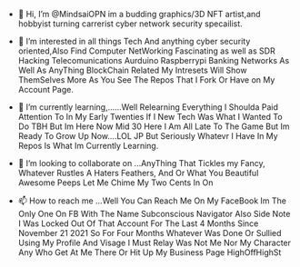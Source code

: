 - 👋 Hi, I’m @MindsaiOPN im a budding graphics/3D NFT artist,and hobbyist turning carrerist cyber network security specailist.

- 👀 I’m interested in all things Tech And anything cyber security oriented,Also Find Computer NetWorking Fascinating as well as SDR Hacking Telecomunications Aurduino Raspberrypi Banking Networks As Well As AnyThing BlockChain Related My Intresets Will Show ThemSelves More As You See The Repos That I Fork Or Have on My Account Page.


- 🌱 I’m currently learning,......Well Relearning Everything I Shoulda Paid Attention To In My Early Twenties If I New Tech Was What I Wanted To Do TBH But Im Here Now Mid 30 Here I Am All Late To The Game But Im Ready To Grow Up Now....LOL JP But Seriously Whatevr I Have In My Repos Is What Im Currently Learning.

- 💞️ I’m looking to collaborate on ...AnyThing That Tickles my Fancy, Whatever Rustles A Haters Feathers, And Or What You Beautiful Awesome Peeps Let Me Chime My Two Cents In On 

- 📫 How to reach me ...Well You Can Reach Me On My FaceBook Im The Only One On FB With The Name Subconscious Navigator Also Side Note I Was Locked Out Of That Account For The Last 4 Months Since November 21 2021 So For Four Months Whatever Was Done Or Sullied Using My Profile And Visage I Must Relay Was Not Me Nor My Character Any Who Get At Me There Or Hit Up My Business Page HighOffHighSt 
<!---
MindsaiOPN/MindsaiOPN is a ✨ special ✨ repository because its `README.md` (this file) appears on your GitHub profile.
You can click the Preview link to take a look at your changes.
--->
